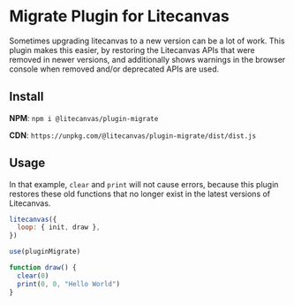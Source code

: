 # Migrate Plugin for Litecanvas

Sometimes upgrading litecanvas to a new version can be a lot of work. This plugin makes this easier, by restoring the Litecanvas APIs that were removed in newer versions, and additionally shows warnings in the browser console when removed and/or deprecated APIs are used.

## Install

**NPM**: `npm i @litecanvas/plugin-migrate`

**CDN**: `https://unpkg.com/@litecanvas/plugin-migrate/dist/dist.js`

## Usage

In that example, `clear` and `print` will not cause errors, because this plugin restores these old functions that no longer exist in the latest versions of Litecanvas.

```js
litecanvas({
  loop: { init, draw },
})

use(pluginMigrate)

function draw() {
  clear(0)
  print(0, 0, "Hello World")
}
```
